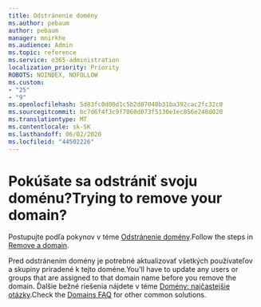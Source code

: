 ```yaml
---
title: Odstránenie domény
ms.author: pebaum
author: pebaum
manager: mnirkhe
ms.audience: Admin
ms.topic: reference
ms.service: o365-administration
localization_priority: Priority
ROBOTS: NOINDEX, NOFOLLOW
ms.custom:
- "25"
- "9"
ms.openlocfilehash: 5d83fc0d00d1c5b2d07040b31ba392cac2fc32c0
ms.sourcegitcommit: bc7d6f4f3c9f7060d073f5130e1ec856e248d020
ms.translationtype: MT
ms.contentlocale: sk-SK
ms.lasthandoff: 06/02/2020
ms.locfileid: "44502226"
---
```

# <a name="trying-to-remove-your-domain"></a><span data-ttu-id="f1700-102">Pokúšate sa odstrániť svoju doménu?</span><span class="sxs-lookup"><span data-stu-id="f1700-102">Trying to remove your domain?</span></span>

<span data-ttu-id="f1700-103">Postupujte podľa pokynov v téme [Odstránenie domény](https://docs.microsoft.com/microsoft-365/admin/get-help-with-domains/remove-a-domain).</span><span class="sxs-lookup"><span data-stu-id="f1700-103">Follow the steps in [Remove a domain](https://docs.microsoft.com/microsoft-365/admin/get-help-with-domains/remove-a-domain).</span></span>
  
<span data-ttu-id="f1700-104">Pred odstránením domény je potrebné aktualizovať všetkých používateľov a skupiny priradené k tejto doméne.</span><span class="sxs-lookup"><span data-stu-id="f1700-104">You'll have to update any users or groups that are assigned to that domain name before you remove the domain.</span></span> <span data-ttu-id="f1700-105">Ďalšie bežné riešenia nájdete v téme [Domény: najčastejšie otázky](https://docs.microsoft.com/microsoft-365/admin/setup/domains-faq).</span><span class="sxs-lookup"><span data-stu-id="f1700-105">Check the [Domains FAQ](https://docs.microsoft.com/microsoft-365/admin/setup/domains-faq) for other common solutions.</span></span>
  